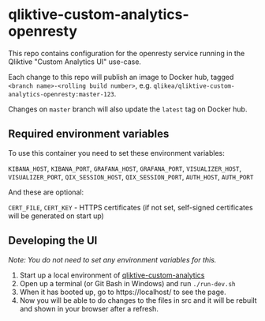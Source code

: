# qliktive-custom-analytics-openresty

This repo contains configuration for the openresty service running in the Qliktive
"Custom Analytics UI" use-case.

Each change to this repo will publish an image to Docker hub, tagged
`<branch name>-<rolling build number>`, e.g. `qlikea/qliktive-custom-analytics-openresty:master-123`.

 Changes on `master` branch will also update the `latest` tag on Docker hub.

## Required environment variables

To use this container you need to set these environment variables:

`KIBANA_HOST`, `KIBANA_PORT`,
`GRAFANA_HOST`, `GRAFANA_PORT`,
`VISUALIZER_HOST`, `VISUALIZER_PORT`,
`QIX_SESSION_HOST`, `QIX_SESSION_PORT`,
`AUTH_HOST`, `AUTH_PORT`

And these are optional:

`CERT_FILE`, `CERT_KEY` - HTTPS certificates (if not set, self-signed certificates will be generated on start up)

## Developing the UI

_Note: You do not need to set any environment variables for this._

1. Start up a local environment of [qliktive-custom-analytics](https://github.com/qlik-ea/qliktive-custom-analytics#getting-started)
2. Open up a terminal (or Git Bash in Windows) and run ```./run-dev.sh```
3. When it has booted up, go to https://localhost/ to see the page.
4. Now you will be able to do changes to the files in src and it will be rebuilt and shown in your browser after a refresh. 
